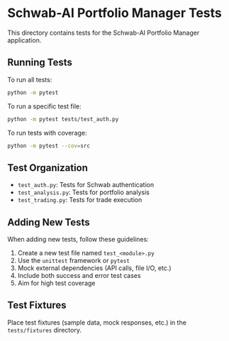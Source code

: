 # Schwab-AI Portfolio Manager Tests

This directory contains tests for the Schwab-AI Portfolio Manager application.

## Running Tests

To run all tests:

```bash
python -m pytest
```

To run a specific test file:

```bash
python -m pytest tests/test_auth.py
```

To run tests with coverage:

```bash
python -m pytest --cov=src
```

## Test Organization

- `test_auth.py`: Tests for Schwab authentication
- `test_analysis.py`: Tests for portfolio analysis
- `test_trading.py`: Tests for trade execution

## Adding New Tests

When adding new tests, follow these guidelines:

1. Create a new test file named `test_<module>.py`
2. Use the `unittest` framework or `pytest`
3. Mock external dependencies (API calls, file I/O, etc.)
4. Include both success and error test cases
5. Aim for high test coverage

## Test Fixtures

Place test fixtures (sample data, mock responses, etc.) in the `tests/fixtures` directory.